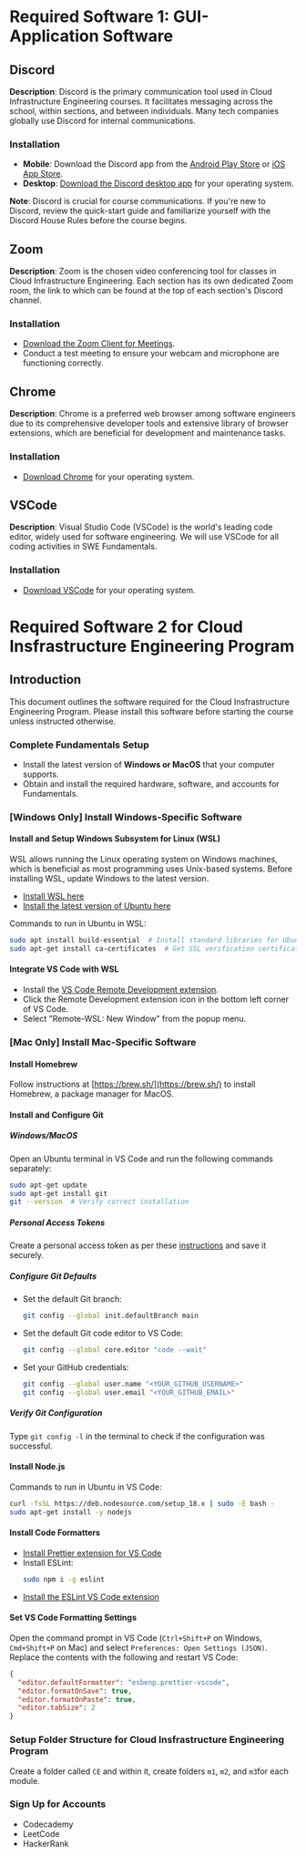 # Required Software 1: GUI-Application Software

## Discord

**Description**: Discord is the primary communication tool used in Cloud Infrastructure Engineering courses. It facilitates messaging across the school, within sections, and between individuals. Many tech companies globally use Discord for internal communications.

### Installation

- **Mobile**: Download the Discord app from the [Android Play Store](https://play.google.com/store/apps/details?id=com.discord) or [iOS App Store](https://apps.apple.com/app/discord-chat-for-communities/id985746746).
- **Desktop**: [Download the Discord desktop app](https://discord.com/download) for your operating system.

**Note**: Discord is crucial for course communications. If you're new to Discord, review the quick-start guide and familiarize yourself with the Discord House Rules before the course begins.

## Zoom

**Description**: Zoom is the chosen video conferencing tool for classes in Cloud Infrastructure Engineering. Each section has its own dedicated Zoom room, the link to which can be found at the top of each section's Discord channel.

### Installation

- [Download the Zoom Client for Meetings](https://zoom.us/download).
- Conduct a test meeting to ensure your webcam and microphone are functioning correctly.

## Chrome

**Description**: Chrome is a preferred web browser among software engineers due to its comprehensive developer tools and extensive library of browser extensions, which are beneficial for development and maintenance tasks.

### Installation

- [Download Chrome](https://www.google.com/chrome/) for your operating system.

## VSCode

**Description**: Visual Studio Code (VSCode) is the world's leading code editor, widely used for software engineering. We will use VSCode for all coding activities in SWE Fundamentals.

### Installation

- [Download VSCode](https://code.visualstudio.com/Download) for your operating system.

# Required Software 2 for Cloud Insfrastructure Engineering Program

## Introduction

This document outlines the software required for the Cloud Insfrastructure Engineering Program. Please install this software before starting the course unless instructed otherwise.

### Complete Fundamentals Setup

- Install the latest version of **Windows or MacOS** that your computer supports.
- Obtain and install the required hardware, software, and accounts for Fundamentals.

### [Windows Only] Install Windows-Specific Software

#### Install and Setup Windows Subsystem for Linux (WSL)

WSL allows running the Linux operating system on Windows machines, which is beneficial as most programming uses Unix-based systems. Before installing WSL, update Windows to the latest version.

- [Install WSL here](https://learn.microsoft.com/en-us/windows/wsl/install)
- [Install the latest version of Ubuntu here](https://apps.microsoft.com/store/detail/ubuntu-22041-lts/9PN20MSR04DW?hl=en-sg&gl=sg)

Commands to run in Ubuntu in WSL:
```bash
sudo apt install build-essential  # Install standard libraries for Ubuntu
sudo apt-get install ca-certificates  # Get SSL verification certificates
```

#### Integrate VS Code with WSL

- Install the [VS Code Remote Development extension](https://marketplace.visualstudio.com/items?itemName=ms-vscode-remote.vscode-remote-extensionpack).
- Click the Remote Development extension icon in the bottom left corner of VS Code.
- Select "Remote-WSL: New Window" from the popup menu.

### [Mac Only] Install Mac-Specific Software

#### Install Homebrew

Follow instructions at [https://brew.sh/](https://brew.sh/) to install Homebrew, a package manager for MacOS.

#### Install and Configure Git

##### Windows/MacOS

Open an Ubuntu terminal in VS Code and run the following commands separately:
```bash
sudo apt-get update
sudo apt-get install git
git --version  # Verify correct installation
```

##### Personal Access Tokens

Create a personal access token as per these [instructions]() and save it securely.

##### Configure Git Defaults

- Set the default Git branch:
  ```bash
  git config --global init.defaultBranch main
  ```
- Set the default Git code editor to VS Code:
  ```bash
  git config --global core.editor "code --wait"
  ```
- Set your GitHub credentials:
  ```bash
  git config --global user.name "<YOUR_GITHUB_USERNAME>"
  git config --global user.email "<YOUR_GITHUB_EMAIL>"
  ```

##### Verify Git Configuration

Type `git config -l` in the terminal to check if the configuration was successful.

#### Install Node.js

Commands to run in Ubuntu in VS Code:
```bash
curl -fsSL https://deb.nodesource.com/setup_18.x | sudo -E bash -
sudo apt-get install -y nodejs
```

#### Install Code Formatters

- [Install Prettier extension for VS Code](#)
- Install ESLint:
  ```bash
  sudo npm i -g eslint
  ```
- [Install the ESLint VS Code extension](#)

#### Set VS Code Formatting Settings

Open the command prompt in VS Code (`Ctrl+Shift+P` on Windows, `Cmd+Shift+P` on Mac) and select `Preferences: Open Settings (JSON)`. Replace the contents with the following and restart VS Code:

```json
{
  "editor.defaultFormatter": "esbenp.prettier-vscode",
  "editor.formatOnSave": true,
  "editor.formatOnPaste": true,
  "editor.tabSize": 2
}
```

### Setup Folder Structure for Cloud Insfrastructure Engineering Program

Create a folder called `CE` and within it, create folders `m1`, `m2`, and `m3`for each module.

### Sign Up for Accounts

- Codecademy
- LeetCode
- HackerRank
